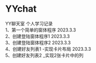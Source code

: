 # YYchat
YY聊天室  个人学习记录  
1、第一个简单的窗体程序 2023.3.3  
2、创建登陆窗体程序1 2023.3.3  
3、创建登陆窗体程序2 2023.3.3  
4、创建好友列表1 -实现卡片布局 2023.3.3  
5、创建好友列表2 _实现2张卡片中的列